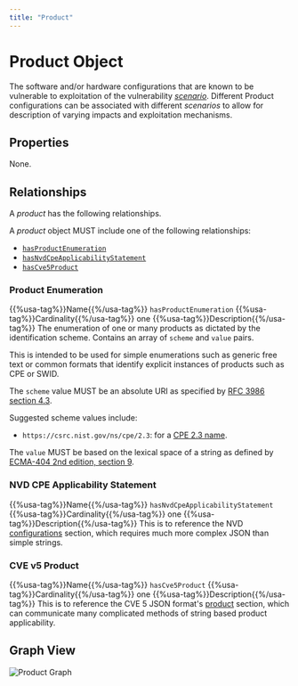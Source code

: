 ```yaml
---
title: "Product"
---
```


# Product Object

The software and/or hardware configurations that are known to be vulnerable to exploitation of the vulnerability [*scenario*](../scenario).  Different Product configurations can be associated with different *scenarios* to allow for description of varying impacts and exploitation mechanisms.

## Properties

None.

## Relationships

A *product* has the following relationships.

A *product* object MUST include one of the following relationships:

- [`hasProductEnumeration`](#product-enumeration)
- [`hasNvdCpeApplicabilityStatement`](#nvd-cpe-applicability-statement)
- [`hasCve5Product`](#cve-v5-product)

### Product Enumeration

{{%usa-tag%}}Name{{%/usa-tag%}} `hasProductEnumeration`
{{%usa-tag%}}Cardinality{{%/usa-tag%}} one
{{%usa-tag%}}Description{{%/usa-tag%}} The enumeration of one or many products as dictated by the identification scheme. Contains an array of `scheme` and `value` pairs.

This is intended to be used for simple enumerations such as generic free text or common formats that identify explicit instances of products such as CPE or SWID.

The `scheme` value MUST be an absolute URI as specified by [RFC 3986 section 4.3](https://www.rfc-editor.org/rfc/rfc3986#section-4.3).

Suggested scheme values include:

- `https://csrc.nist.gov/ns/cpe/2.3`: for a [CPE 2.3 name](https://csrc.nist.gov/pubs/ir/7695/final).

The `value` MUST be based on the lexical space of a string as defined by [ECMA-404 2nd edition, section 9](https://www.ecma-international.org/wp-content/uploads/ECMA-404_2nd_edition_december_2017.pdf).

### NVD CPE Applicability Statement

{{%usa-tag%}}Name{{%/usa-tag%}} `hasNvdCpeApplicabilityStatement`
{{%usa-tag%}}Cardinality{{%/usa-tag%}} one
{{%usa-tag%}}Description{{%/usa-tag%}} This is to reference the NVD [configurations](https://csrc.nist.gov/schema/nvd/api/2.0/cve_api_json_2.0.schema) section, which requires much more complex JSON than simple strings.

### CVE v5 Product

{{%usa-tag%}}Name{{%/usa-tag%}} `hasCve5Product`
{{%usa-tag%}}Cardinality{{%/usa-tag%}} one
{{%usa-tag%}}Description{{%/usa-tag%}} This is to reference the CVE 5 JSON format's [product](https://github.com/CVEProject/cve-schema/blob/f8f54d50eb22d94447687823c3ef1cbb518e6d86/schema/v5.0/CVE_JSON_5.0_schema.json#L93) section, which can communicate many complicated methods of string based product applicability.

## Graph View

![Product Graph](/figures/graphsnippets/ProductSnippet.png "Product Graph")
